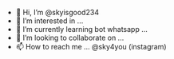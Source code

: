 - 👋 Hi, I’m @skyisgood234
- 👀 I’m interested in ...
- 🌱 I’m currently learning bot whatsapp ...
- 💞️ I’m looking to collaborate on ...
- 📫 How to reach me ... @sky4you (instagram)

<!---
skyisgood234/skyisgood234 is a ✨ special ✨ repository because its `README.md` (this file) appears on your GitHub profile.
You can click the Preview link to take a look at your changes.
--->
